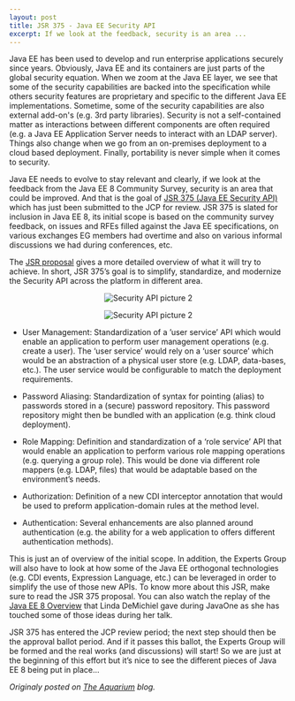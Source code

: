 ```yaml
---
layout: post
title: JSR 375 - Java EE Security API
excerpt: If we look at the feedback, security is an area ...
---
```


Java EE has been used to develop and run enterprise applications securely since years. Obviously, Java EE and its containers are just parts of the global security equation. When we zoom at the Java EE layer, we see that some of the security capabilities are backed into the specification while others security features are proprietary and specific to the different Java EE implementations.  Sometime, some of the security capabilities are also external add-on's (e.g. 3rd party libraries).  Security is not a self-contained matter as interactions between different components are often required (e.g. a Java EE Application Server needs to interact with an LDAP server).  Things also change when we go from an on-premises deployment to a cloud based deployment.  Finally, portability is never simple when it comes to security.

Java EE needs to evolve to stay relevant and clearly, if we look at the feedback from the Java EE 8 Community Survey, security is an area that could be improved.  And that is the goal of [JSR 375 (Java EE Security API)](https://jcp.org/en/jsr/detail?id=375) which has just been submitted to the JCP for review. JSR 375 is slated for inclusion in Java EE 8, its initial scope is based on the community survey feedback, on issues and RFEs filled against the Java EE specifications, on various exchanges EG members had overtime and also on various informal discussions we had during conferences, etc.

The [JSR proposal](https://jcp.org/en/jsr/detail?id=375) gives a more detailed overview of what it will try to achieve. In short, JSR 375’s goal is to simplify, standardize, and modernize the Security API across the platform in different area.

<p align="center">
<img alt="Security API picture 2" src="http://delabassee.com/images/blog/jsr375_1.jpg">
</p>

<p align="center">
<img alt="Security API picture 2" src="http://delabassee.com/images/blog/jsr375_2.jpg">
</p>


* User Management: Standardization of a ’user service’ API which would enable an application to perform user management operations (e.g. create a user). The ‘user service’ would rely on a ‘user source’ which would be an abstraction of a physical user store (e.g. LDAP, data-bases, etc.).  The user service would be configurable to match the deployment requirements.

* Password Aliasing: Standardization of syntax for pointing (alias) to passwords stored in a (secure) password repository. This password repository might then be bundled with an application (e.g. think cloud deployment).

* Role Mapping: Definition and standardization of a ‘role service’ API that would enable an application to perform various role mapping operations (e.g. querying a group role).  This would be done via different role mappers (e.g. LDAP, files) that would be adaptable based on the environment’s needs.

* Authorization: Definition of a new CDI interceptor annotation that would be used to preform application-domain rules at the method level.

* Authentication: Several enhancements are also planned around authentication (e.g. the ability for a web application to offers different authentication methods).

This is just an of overview of the initial scope. In addition, the Experts Group will also have to look at how some of the Java EE orthogonal technologies (e.g. CDI events, Expression Language, etc.) can be leveraged in order to simplify the use of those new APIs.  To know more about this JSR, make sure to read the JSR 375 proposal. You can also watch the replay of the [Java EE 8 Overview](https://blogs.oracle.com/theaquarium/entry/javaone_replay_java_ee_8) that Linda DeMichiel gave during JavaOne as she has touched some of those ideas during her talk.

JSR 375 has entered the JCP review period; the next step should then be the approval ballot period. And if it passes this ballot, the Experts Group will be formed and the real works (and discussions) will start! So we are just at the beginning of this effort but it’s nice to see the different pieces of Java EE 8 being put in place...

*Originaly posted on [The Aquarium](https://blogs.oracle.com/theaquarium/jsr-375%3A-java-ee-security-api) blog.*

